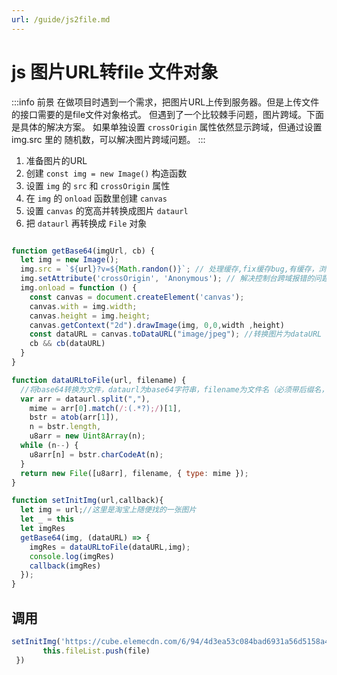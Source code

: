 ```yaml
---
url: /guide/js2file.md
---
```

# js 图片URL转file 文件对象

:::info 前景
在做项目时遇到一个需求，把图片URL上传到服务器。但是上传文件的接口需要的是file文件对象格式。
但遇到了一个比较棘手问题，图片跨域。下面是具体的解决方案。
如果单独设置 `crossOrigin` 属性依然显示跨域，但通过设置 img.src 里的 随机数，可以解决图片跨域问题。
:::

1. 准备图片的URL
2. 创建 `const img = new Image()` 构造函数
3. 设置  `img` 的 `src` 和 `crossOrigin` 属性
4. 在 `img` 的 `onload` 函数里创建 `canvas`
5. 设置 `canvas` 的宽高并转换成图片 `dataurl`
6. 把 `dataurl` 再转换成 `File` 对象

```js

function getBase64(imgUrl, cb) {
  let img = new Image();
  img.src = `${url}?v=${Math.randon()}`; // 处理缓存,fix缓存bug,有缓存，浏览器会报错;
  img.setAttribute('crossOrigin', 'Anonymous'); // 解决控制台跨域报错的问题
  img.onload = function () {
    const canvas = document.createElement('canvas');
    canvas.with = img.width;
    canvas.height = img.height;
    canvas.getContext("2d").drawImage(img, 0,0,width ,height)
    const dataURL = canvas.toDataURL("image/jpeg"); //转换图片为dataURL
    cb && cb(dataURL)
  }
}

function dataURLtoFile(url, filename) {
  //将base64转换为文件，dataurl为base64字符串，filename为文件名（必须带后缀名，如.jpg,.png）
  var arr = dataurl.split(","),
    mime = arr[0].match(/:(.*?);/)[1],
    bstr = atob(arr[1]),
    n = bstr.length,
    u8arr = new Uint8Array(n);
  while (n--) {
    u8arr[n] = bstr.charCodeAt(n);
  }
  return new File([u8arr], filename, { type: mime });
}

function setInitImg(url,callback){
  let img = url;//这里是淘宝上随便找的一张图片
  let _ = this
  let imgRes
  getBase64(img, (dataURL) => {
    imgRes = dataURLtoFile(dataURL,img);
    console.log(imgRes)
    callback(imgRes)
  });
}

```

## 调用

```js
setInitImg('https://cube.elemecdn.com/6/94/4d3ea53c084bad6931a56d5158a48jpeg.jpeg',(file)=>{
	   this.fileList.push(file)
 })
```
